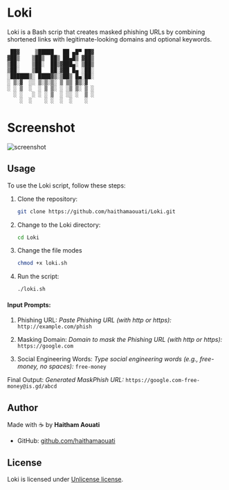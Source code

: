 # Loki
Loki is a Bash scrip that creates masked phishing URLs by combining shortened links with legitimate-looking domains and optional keywords.

```
 ██▓     ▒█████   ██ ▄█▀ ██▓
▓██▒    ▒██▒  ██▒ ██▄█▒ ▓██▒
▒██░    ▒██░  ██▒▓███▄░ ▒██▒
▒██░    ▒██   ██░▓██ █▄ ░██░
░██████▒░ ████▓▒░▒██▒ █▄░██░
░ ▒░▓  ░░ ▒░▒░▒░ ▒ ▒▒ ▓▒░▓
░ ░ ▒  ░  ░ ▒ ▒░ ░ ░▒ ▒░ ▒ ░
  ░ ░   ░ ░ ░ ▒  ░ ░░ ░  ▒ ░
    ░  ░    ░ ░  ░  ░    ░  
```

# Screenshot

![screenshot]()

## Usage

To use the Loki script, follow these steps:

1. Clone the repository:

    ```bash
    git clone https://github.com/haithamaouati/Loki.git
    ```

2. Change to the Loki directory:

    ```bash
    cd Loki
    ```
    
3. Change the file modes
    ```bash
    chmod +x loki.sh
    ```
    
5. Run the script:

    ```bash
    ./loki.sh
    ```

#### Input Prompts:

1. Phishing URL:
_Paste Phishing URL (with http or https):_ `http://example.com/phish`


2. Masking Domain:
_Domain to mask the Phishing URL (with http or https):_ `https://google.com`


3. Social Engineering Words:
_Type social engineering words (e.g., free-money, no spaces):_ `free-money`

Final Output:
_Generated MaskPhish URL:_ `https://google.com-free-money@is.gd/abcd`

## Author

Made with :coffee: by **Haitham Aouati**
  - GitHub: [github.com/haithamaouati](https://github.com/haithamaouati)

## License

Loki is licensed under [Unlicense license](LICENSE).
